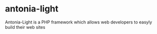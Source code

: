 # antonia-light
Antonia-Light is a PHP framework which allows web developers to easyly build their web sites
